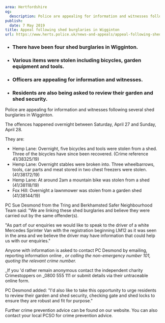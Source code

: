 ```yaml
area: Hertfordshire
og:
  description: Police are appealing for information and witnesses following several shed burglaries in Wigginton.
publish:
  date: 7 May 2019
title: Appeal following shed burglaries in Wigginton
url: https://www.herts.police.uk/news-and-appeals/appeal-following-shed-burglaries-in-wigginton-0171d
```

* ### There have been four shed burglaries in Wigginton.

 * ### Various items were stolen including bicycles, garden equipment and tools.

 * ### Officers are appealing for information and witnesses.

 * ### Residents are also being asked to review their garden and shed security.

Police are appealing for information and witnesses following several shed burglaries in Wigginton.

The offences happened overnight between Saturday, April 27 and Sunday, April 28.

They are:

 * Hemp Lane: Overnight, five bicycles and tools were stolen from a shed. Three of the bicycles have since been recovered. (Crime reference 41/38325/19)
 * Hemp Lane: Overnight stables were broken into. Three wheelbarrows, tools, car parts and meat stored in two chest freezers were stolen. (41/38172/19)
 * Hemp Lane: At around 2am a mountain bike was stolen from a shed (41/38118/19)
 * Fox Hill: Overnight a lawnmower was stolen from a garden shed (41/38144/19)

PC Sue Desmond from the Tring and Berkhamsted Safer Neighbourhood Team said: "We are linking these shed burglaries and believe they were carried out by the same offender(s).

"As part of our enquiries we would like to speak to the driver of a white Mercedes Sprinter Van with the registration beginning LM12 as it was seen in the area and we believe the driver may have information that could help us with our enquiries."

Anyone with information is asked to contact PC Desmond by emailing, reporting information online _, or calling the non-emergency number 101, quoting the relevant crime number._

_If you 'd rather remain anonymous contact the independent charity Crimestoppers on _0800 555 111 or submit details via their untraceable online form.

PC Desmond added: "I'd also like to take this opportunity to urge residents to review their garden and shed security, checking gate and shed locks to ensure they are robust and fit for purpose."

Further crime prevention advice can be found on our website. You can also contact your local PCSO for crime prevention advice.
